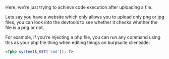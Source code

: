 Here, we're just trying to achieve code execution after uploading a file. 

Lets say you have a website which only allows you to upload only png or jpg files, you can look into the devtools to see whether it checks whether the file is a png or not.

For example, if you're injecting a php file, you can run any command using this as your php file thing when editing things on burpsuite clientside:

```php
<?php system($_GET['cmd']); ?>
```
